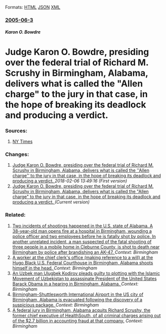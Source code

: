 
Formats: [HTML](/news/2005/06/3/judge-karon-o-bowdre-presiding-over-the-federal-trial-of-richard-m-scrushy-in-birmingham-alabama-delivers-what-is-called-the-allen-ch.html)  [JSON](/news/2005/06/3/judge-karon-o-bowdre-presiding-over-the-federal-trial-of-richard-m-scrushy-in-birmingham-alabama-delivers-what-is-called-the-allen-ch.json)  [XML](/news/2005/06/3/judge-karon-o-bowdre-presiding-over-the-federal-trial-of-richard-m-scrushy-in-birmingham-alabama-delivers-what-is-called-the-allen-ch.xml)  

### [2005-06-3](/news/2005/06/3/index.md)

##### Karon O. Bowdre
#  Judge Karon O. Bowdre, presiding over the federal trial of Richard M. Scrushy in Birmingham, Alabama, delivers what is called the "Allen charge" to the jury in that case, in the hope of breaking its deadlock and producing a verdict. 




### Sources:

1. [NY Times](https://www.nytimes.com/2005/06/04/business/04scrushy.html?)

### Changes:

1. [ Judge Karon O. Bowdre, presiding over the federal trial of Richard M. Scrushy in Birmingham, Alabama, delivers what is called the ''Allen charge'' to the jury in that case, in the hope of breaking its deadlock and producing a verdict. ](/news/2005/06/3/judge-karon-o-bowdre-presiding-over-the-federal-trial-of-richard-m-scrushy-in-birmingham-alabama-delivers-what-is-called-the-allen-c.md) _2018-02-06 13:49:16 (First version)_
1. [ Judge Karon O. Bowdre, presiding over the federal trial of Richard M. Scrushy in Birmingham, Alabama, delivers what is called the "Allen charge" to the jury in that case, in the hope of breaking its deadlock and producing a verdict. ](/news/2005/06/3/judge-karon-o-bowdre-presiding-over-the-federal-trial-of-richard-m-scrushy-in-birmingham-alabama-delivers-what-is-called-the-allen-ch.md) _(Current version)_

### Related:

1. [Two incidents of shootings happened in the U.S. state of Alabama. A 38-year-old man opens fire at a hospital in Birmingham, wounding a police officer and two employees before he is fatally shot by police. In another unrelated incident, a man suspected of the fatal shooting of three people in a mobile home in Cleburne County, is shot to death near Birmingham by police after brandishing an AK-47. ](/news/2012/12/15/two-incidents-of-shootings-happened-in-the-u-s-state-of-alabama-a-38-year-old-man-opens-fire-at-a-hospital-in-birmingham-wounding-a-polic.md) _Context: Birmingham_
2. [A worker at the chief clerk's office (making reference to a will) at the Hugo Black U.S. Federal Courthouse in Birmingham, Alabama shoots himself in the head. ](/news/2012/12/13/a-worker-at-the-chief-clerk-s-office-making-reference-to-a-will-at-the-hugo-black-u-s-federal-courthouse-in-birmingham-alabama-shoots-hi.md) _Context: Birmingham_
3. [An Uzbek man Ulugbek Kodirov pleads guilty to plotting with the Islamic Movement of Uzbekistan to assassinate President of the United States Barack Obama in a hearing in Birmingham, Alabama. ](/news/2012/02/10/an-uzbek-man-ulugbek-kodirov-pleads-guilty-to-plotting-with-the-islamic-movement-of-uzbekistan-to-assassinate-president-of-the-united-states.md) _Context: Birmingham_
4. [Birmingham-Shuttlesworth International Airport in the US city of Birmingham, Alabama is evacuated following the discovery of a suspicious package. ](/news/2011/02/27/birminghamashuttlesworth-international-airport-in-the-us-city-of-birmingham-alabama-is-evacuated-following-the-discovery-of-a-suspicious.md) _Context: Birmingham_
5. [ A federal jury in Birmingham, Alabama acquits Richard Scrushy, the former chief executive of HealthSouth, of all criminal charges arising out of the $2.7 billion in accounting fraud at that company.](/news/2005/06/28/a-federal-jury-in-birmingham-alabama-acquits-richard-scrushy-the-former-chief-executive-of-healthsouth-of-all-criminal-charges-arising-o.md) _Context: Birmingham_
